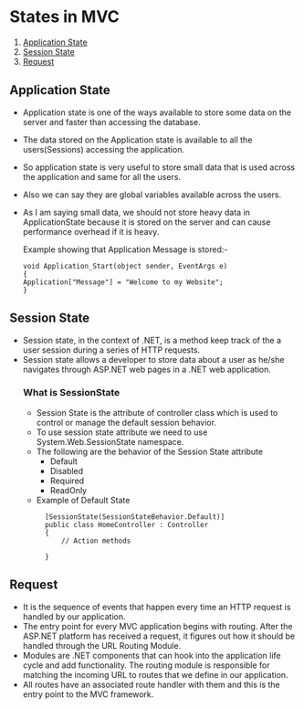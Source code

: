 # States in MVC
1. [Application State](#application-state)
2. [Session State](#session-state)
3. [Request](#request)

## Application State

+ Application state is one of the ways available to store some data on the server and faster than accessing the database.
+ The data stored on the Application state is available to all the users(Sessions) accessing the application. 
+ So application state is very useful to store small data that is used across the application and same for all the users. 
+ Also we can say they are global variables available across the users.
+ As I am saying small data, we should not store heavy data in ApplicationState because it is stored on the server and can cause performance overhead if it is heavy.

  Example showing that Application Message is stored:-
  ```
  void Application_Start(object sender, EventArgs e)
  { 
  Application["Message"] = "Welcome to my Website"; 
  }
  ```
## Session State

+ Session state, in the context of .NET, is a method keep track of the a user session during a series of HTTP requests. 
+ Session state allows a developer to store data about a user as he/she navigates through ASP.NET web pages in a .NET web application.
  ### What is SessionState
  -  Session State is the attribute of controller class which is used to control or manage the default session behavior.
  -  To use session state attribute we need to use System.Web.SessionState namespace.
  -  The following are the behavior of the Session State attribute 
        + Default
        + Disabled
        + Required
        + ReadOnly
   - Example of Default State
      ```
        [SessionState(SessionStateBehavior.Default)]    
        public class HomeController : Controller    
        {    
            // Action methods     
        
        } 
       ```
 ## Request
 + It is the sequence of events that happen every time an HTTP request is handled by our application.
 + The entry point for every MVC application begins with routing. After the ASP.NET platform has received a request, it figures out how it should be handled through the URL Routing Module.
 + Modules are .NET components that can hook into the application life cycle and add functionality. The routing module is responsible for matching the incoming URL to routes that we define in our application.
 + All routes have an associated route handler with them and this is the entry point to the MVC framework.
